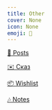 ```yaml
---
title: Other
cover: None
icon: None
emoji: 🤔
---
```


[🏤 Posts](https://merkulov.top/Other/Posts)

[✉️ Сказ](https://merkulov.top/Other/Сказ)

[📦 Wishlist](https://merkulov.top/Other/Wishlist)

[🎶 Notes](https://merkulov.top/Other/Notes)
